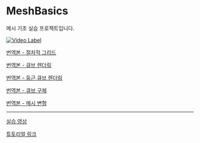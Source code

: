# MeshBasics

메시 기초 실습 프로젝트입니다.

[![Video Label](http://img.youtube.com/vi/Ktcva3tmPHY/0.jpg)](https://youtu.be/Ktcva3tmPHY)

[번역본 - 절차적 그리드](https://doobudubu.tistory.com/329)

[번역본 - 큐브 렌더링](https://doobudubu.tistory.com/330)

[번역본 - 둥근 큐브 렌더링](https://doobudubu.tistory.com/331)

[번역본 - 큐브 구체](https://doobudubu.tistory.com/333)

[번역본 - 메시 변형](https://doobudubu.tistory.com/334)

---

[실습 영상](https://www.youtube.com/watch?v=Ktcva3tmPHY)

[튜토리얼 링크](https://catlikecoding.com/unity/tutorials/mesh-basics/)
